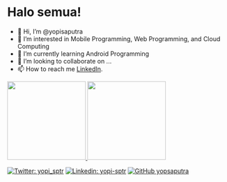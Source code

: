 # Halo semua! 

- 👋 Hi, I’m @yopisaputra
- 👀 I’m interested in Mobile Programming, Web Programming, and Cloud Computing
- 🌱 I’m currently learning Android Programming
- 💞️ I’m looking to collaborate on ...
- 📫 How to reach me [LinkedIn](https://www.linkedin.com/in/yopi-sptr/).

<p align="left">
<a href="https://github.com/yopisaputra">
  <img height="180em" src="https://github-readme-stats-eight-theta.vercel.app/api?username=yopisaputra&show_icons=true&theme=algolia&include_all_commits=true&count_private=true"/>
  <img height="180em" src="https://github-readme-stats-eight-theta.vercel.app/api/top-langs/?username=yopisaputra&layout=compact&langs_count=8&theme=algolia"/>
</a>
</p>

<!---
yopisaputra/yopisaputra is a ✨ special ✨ repository because its `README.md` (this file) appears on your GitHub profile.
You can click the Preview link to take a look at your changes.
--->


[![Twitter: yopi_sptr](https://img.shields.io/twitter/follow/yopi_sptr?style=social)](https://twitter.com/yopi_sptr)
[![Linkedin: yopi-sptr](https://img.shields.io/badge/-yopi-sptr-blue?style=flat-square&logo=Linkedin&logoColor=white&link=https://www.linkedin.com/in/yopi-sptr/)](https://www.linkedin.com/in/yopi-sptr/)
[![GitHub yopsaputra](https://img.shields.io/github/followers/yopsaputra?label=follow&style=social)](https://github.com/yopsaputra)
